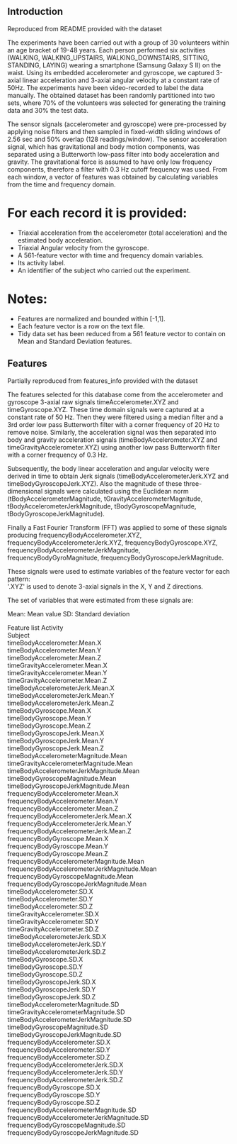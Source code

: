 ## Introduction

Reproduced from README provided with the dataset

The experiments have been carried out with a group of 30 volunteers within an age bracket of 19-48 years. Each person performed six activities (WALKING, WALKING_UPSTAIRS, WALKING_DOWNSTAIRS, SITTING, STANDING, LAYING) wearing a smartphone (Samsung Galaxy S II) on the waist. Using its embedded accelerometer and gyroscope, we captured 3-axial linear acceleration and 3-axial angular velocity at a constant rate of 50Hz. The experiments have been video-recorded to label the data manually. The obtained dataset has been randomly partitioned into two sets, where 70% of the volunteers was selected for generating the training data and 30% the test data. 

The sensor signals (accelerometer and gyroscope) were pre-processed by applying noise filters and then sampled in fixed-width sliding windows of 2.56 sec and 50% overlap (128 readings/window). The sensor acceleration signal, which has gravitational and body motion components, was separated using a Butterworth low-pass filter into body acceleration and gravity. The gravitational force is assumed to have only low frequency components, therefore a filter with 0.3 Hz cutoff frequency was used. From each window, a vector of features was obtained by calculating variables from the time and frequency domain.

For each record it is provided:
======================================

- Triaxial acceleration from the accelerometer (total acceleration) and the estimated body acceleration.
- Triaxial Angular velocity from the gyroscope. 
- A 561-feature vector with time and frequency domain variables. 
- Its activity label. 
- An identifier of the subject who carried out the experiment.

Notes: 
======
- Features are normalized and bounded within [-1,1].
- Each feature vector is a row on the text file.
- Tidy data set has been reduced from a 561 feature vector to contain on Mean and Standard Deviation features.

## Features

Partially reproduced from features_info provided with the dataset

The features selected for this database come from the accelerometer and gyroscope 3-axial raw signals timeAccelerometer.XYZ and timeGyroscope.XYZ. These time domain signals were captured at a constant rate of 50 Hz. Then they were filtered using a median filter and a 3rd order low pass Butterworth filter with a corner frequency of 20 Hz to remove noise. Similarly, the acceleration signal was then separated into body and gravity acceleration signals (timeBodyAccelerometer.XYZ and timeGravityAccelerometer.XYZ) using another low pass Butterworth filter with a corner frequency of 0.3 Hz. 

Subsequently, the body linear acceleration and angular velocity were derived in time to obtain Jerk signals (timeBodyAccelerometerJerk.XYZ and timeBodyGyroscopeJerk.XYZ). Also the magnitude of these three-dimensional signals were calculated using the Euclidean norm (tBodyAccelerometerMagnitude, tGravityAccelerometerMagnitude, tBodyAccelerometerJerkMagnitude, tBodyGyroscopeMagnitude, tBodyGyroscopeJerkMagnitude). 

Finally a Fast Fourier Transform (FFT) was applied to some of these signals producing frequencyBodyAccelerometer.XYZ, frequencyBodyAccelerometerJerk.XYZ, frequencyBodyGyroscope.XYZ, frequencyBodyAccelerometerJerkMagnitude, frequencyBodyGyroMagnitude, frequencyBodyGyroscopeJerkMagnitude. 

These signals were used to estimate variables of the feature vector for each pattern:  
'.XYZ' is used to denote 3-axial signals in the X, Y and Z directions.

The set of variables that were estimated from these signals are: 

Mean: Mean value
SD: Standard deviation

Feature list
Activity                                    
Subject                                     
timeBodyAccelerometer.Mean.X                
timeBodyAccelerometer.Mean.Y                
timeBodyAccelerometer.Mean.Z                
timeGravityAccelerometer.Mean.X             
timeGravityAccelerometer.Mean.Y             
timeGravityAccelerometer.Mean.Z             
timeBodyAccelerometerJerk.Mean.X            
timeBodyAccelerometerJerk.Mean.Y            
timeBodyAccelerometerJerk.Mean.Z            
timeBodyGyroscope.Mean.X                    
timeBodyGyroscope.Mean.Y                    
timeBodyGyroscope.Mean.Z                    
timeBodyGyroscopeJerk.Mean.X                
timeBodyGyroscopeJerk.Mean.Y                
timeBodyGyroscopeJerk.Mean.Z                
timeBodyAccelerometerMagnitude.Mean         
timeGravityAccelerometerMagnitude.Mean      
timeBodyAccelerometerJerkMagnitude.Mean     
timeBodyGyroscopeMagnitude.Mean             
timeBodyGyroscopeJerkMagnitude.Mean         
frequencyBodyAccelerometer.Mean.X           
frequencyBodyAccelerometer.Mean.Y           
frequencyBodyAccelerometer.Mean.Z           
frequencyBodyAccelerometerJerk.Mean.X       
frequencyBodyAccelerometerJerk.Mean.Y       
frequencyBodyAccelerometerJerk.Mean.Z       
frequencyBodyGyroscope.Mean.X               
frequencyBodyGyroscope.Mean.Y               
frequencyBodyGyroscope.Mean.Z               
frequencyBodyAccelerometerMagnitude.Mean    
frequencyBodyAccelerometerJerkMagnitude.Mean
frequencyBodyGyroscopeMagnitude.Mean        
frequencyBodyGyroscopeJerkMagnitude.Mean    
timeBodyAccelerometer.SD.X                  
timeBodyAccelerometer.SD.Y                  
timeBodyAccelerometer.SD.Z                  
timeGravityAccelerometer.SD.X               
timeGravityAccelerometer.SD.Y               
timeGravityAccelerometer.SD.Z               
timeBodyAccelerometerJerk.SD.X              
timeBodyAccelerometerJerk.SD.Y              
timeBodyAccelerometerJerk.SD.Z              
timeBodyGyroscope.SD.X                      
timeBodyGyroscope.SD.Y                      
timeBodyGyroscope.SD.Z                      
timeBodyGyroscopeJerk.SD.X                  
timeBodyGyroscopeJerk.SD.Y                  
timeBodyGyroscopeJerk.SD.Z                  
timeBodyAccelerometerMagnitude.SD           
timeGravityAccelerometerMagnitude.SD        
timeBodyAccelerometerJerkMagnitude.SD       
timeBodyGyroscopeMagnitude.SD               
timeBodyGyroscopeJerkMagnitude.SD           
frequencyBodyAccelerometer.SD.X             
frequencyBodyAccelerometer.SD.Y             
frequencyBodyAccelerometer.SD.Z             
frequencyBodyAccelerometerJerk.SD.X         
frequencyBodyAccelerometerJerk.SD.Y         
frequencyBodyAccelerometerJerk.SD.Z         
frequencyBodyGyroscope.SD.X                 
frequencyBodyGyroscope.SD.Y                 
frequencyBodyGyroscope.SD.Z                 
frequencyBodyAccelerometerMagnitude.SD      
frequencyBodyAccelerometerJerkMagnitude.SD  
frequencyBodyGyroscopeMagnitude.SD          
frequencyBodyGyroscopeJerkMagnitude.SD 

